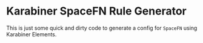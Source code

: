 # Karabiner SpaceFN Rule Generator

This is just some quick and dirty code to generate a config for `SpaceFN` using Karabiner Elements.
